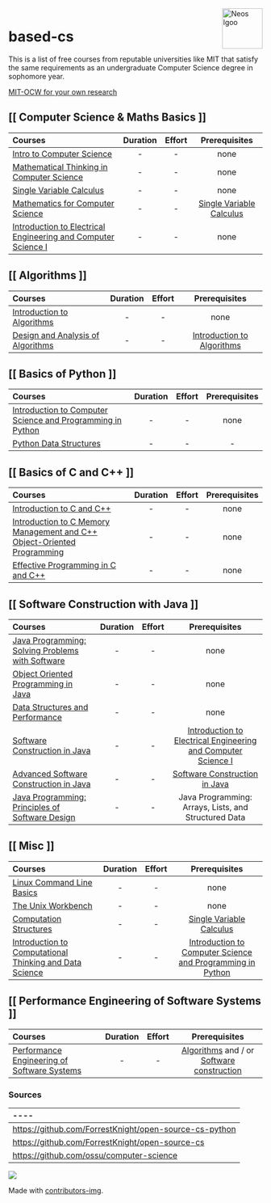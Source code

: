 <a href="https://github.com/neos-20">
    <img src="./src/Group 59.svg" alt="Neos lgoo" title="Neos" align="right" height="80" />
</a>


# based-cs

This is a list of free courses from reputable universities like MIT that satisfy the same requirements as an undergraduate Computer Science degree in sophomore year.
<!-- 
 <details>
  <summary>click for <b>confusion</b></summary>  
<img src="https://user-images.githubusercontent.com/67634568/128613937-9f79436d-7318-4246-866a-c29f71468a33.png" alt="map" width="50%">
   </details> -->

[MIT-OCW for your own research](https://ocw.mit.edu/courses/)
   
## [[ Computer Science & Maths Basics ]]
Courses | Duration | Effort | Prerequisites
:-- |  :--: | :--: |  :--:
[Intro to Computer Science](https://www.edx.org/course/cs50s-introduction-computer-science-harvardx-cs50x)  | - | -  | none
[Mathematical Thinking in Computer Science](https://click.linksynergy.com/deeplink?id=PtFMiHYfEVk&mid=40328&murl=https%3A%2F%2Fwww.coursera.org%2Flearn%2Fwhat-is-a-proof) | - | - | none
[Single Variable Calculus ](https://ocw.mit.edu/courses/mathematics/18-01sc-single-variable-calculus-fall-2010/)  | - | -  | none
[Mathematics for Computer Science](https://ocw.mit.edu/courses/electrical-engineering-and-computer-science/6-042j-mathematics-for-computer-science-spring-2015/) | - | -  |[Single Variable Calculus ](https://ocw.mit.edu/courses/mathematics/18-01sc-single-variable-calculus-fall-2010/)
[Introduction to Electrical Engineering and Computer Science I ](https://ocw.mit.edu/courses/electrical-engineering-and-computer-science/6-01sc-introduction-to-electrical-engineering-and-computer-science-i-spring-2011/)| - | -  | none



## [[ Algorithms ]]
Courses | Duration | Effort | Prerequisites
:-- |  :--: | :--: |  :--:
[Introduction to Algorithms ](https://ocw.mit.edu/courses/electrical-engineering-and-computer-science/6-006-introduction-to-algorithms-fall-2011/)  | - | -  | none
[Design and Analysis of Algorithms ](https://ocw.mit.edu/courses/electrical-engineering-and-computer-science/6-046j-design-and-analysis-of-algorithms-spring-2015/)  | - | -  | [Introduction to Algorithms](https://ocw.mit.edu/courses/electrical-engineering-and-computer-science/6-006-introduction-to-algorithms-fall-2011/)  


## [[ Basics of Python ]]
Courses | Duration | Effort | Prerequisites
:-- | :--: | :--: | :--:
[Introduction to Computer Science and Programming in Python ](https://ocw.mit.edu/courses/electrical-engineering-and-computer-science/6-0001-introduction-to-computer-science-and-programming-in-python-fall-2016/) | - | -  | none
[Python Data Structures](https://click.linksynergy.com/deeplink?id=PtFMiHYfEVk&mid=40328&murl=https%3A%2F%2Fwww.coursera.org%2Flearn%2Fpython-data)| - | - | -


## [[ Basics of C and C++ ]]
Courses | Duration | Effort | Prerequisites
:-- | :--: | :--: | :--:
[Introduction to C and C++](https://ocw.mit.edu/courses/electrical-engineering-and-computer-science/6-s096-introduction-to-c-and-c-january-iap-2013/)| - | - | none
[Introduction to C Memory Management and C++ Object-Oriented Programming ](https://ocw.mit.edu/courses/electrical-engineering-and-computer-science/6-088-introduction-to-c-memory-management-and-c-object-oriented-programming-january-iap-2010/)| - | - | none
[Effective Programming in C and C++ ](https://ocw.mit.edu/courses/electrical-engineering-and-computer-science/6-s096-effective-programming-in-c-and-c-january-iap-2014/)| - | - | none

## [[ Software Construction with Java ]]
Courses | Duration | Effort | Prerequisites
:-- | :--: | :--: | :--:
[Java Programming: Solving Problems with Software](https://www.coursera.org/learn/java-programming)| - | - | none
[Object Oriented Programming in Java](https://www.coursera.org/learn/object-oriented-java)| - | - | none
[Data Structures and Performance](https://www.coursera.org/learn/data-structures-optimizing-performance)| -| - | none
[Software Construction in Java ](https://openlearninglibrary.mit.edu/courses/course-v1:MITx+6.005.1x+3T2016/about)| - | -  | [Introduction to Electrical Engineering and Computer Science I ](https://ocw.mit.edu/courses/electrical-engineering-and-computer-science/6-01sc-introduction-to-electrical-engineering-and-computer-science-i-spring-2011/)
[Advanced Software Construction in Java ](https://openlearninglibrary.mit.edu/courses/course-v1:MITx+6.005.2x+1T2017/about)| - | -  | [Software Construction in Java ](https://openlearninglibrary.mit.edu/courses/course-v1:MITx+6.005.1x+3T2016/about)
[Java Programming: Principles of Software Design](https://www.coursera.org/learn/java-programming-design-principles) | - | - | Java Programming: Arrays, Lists, and Structured Data


## [[ Misc ]]
Courses | Duration | Effort | Prerequisites
:-- |  :--: | :--: |  :--:
[Linux Command Line Basics](https://imp.i115008.net/linux-command-line-basics)  | - | -  | none
[The Unix Workbench](https://click.linksynergy.com/deeplink?id=PtFMiHYfEVk&mid=40328&murl=https%3A%2F%2Fwww.coursera.org%2Flearn%2Funix) | - | - | none
[Computation Structures](https://ocw.mit.edu/courses/electrical-engineering-and-computer-science/6-004-computation-structures-spring-2009/)| - | - | [Single Variable Calculus ](https://ocw.mit.edu/courses/mathematics/18-01sc-single-variable-calculus-fall-2010/)
[Introduction to Computational Thinking and Data Science ](https://ocw.mit.edu/courses/electrical-engineering-and-computer-science/6-0002-introduction-to-computational-thinking-and-data-science-fall-2016/) | - | -  | [Introduction to Computer Science and Programming in Python ](https://ocw.mit.edu/courses/electrical-engineering-and-computer-science/6-0001-introduction-to-computer-science-and-programming-in-python-fall-2016/) 


## [[ Performance Engineering of Software Systems ]]
Courses | Duration | Effort | Prerequisites
:-- |  :--: | :--: |  :--:
[Performance Engineering of Software Systems](https://ocw.mit.edu/courses/electrical-engineering-and-computer-science/6-172-performance-engineering-of-software-systems-fall-2018/) | - | -  | [ Algorithms](https://github.com/neos-20/based-cs#algorithms)  and / or [Software construction](https://github.com/neos-20/based-cs#software-construction)




### Sources
---- |
:-- |
https://github.com/ForrestKnight/open-source-cs-python |
https://github.com/ForrestKnight/open-source-cs |
https://github.com/ossu/computer-science |




<a href="https://github.com/neos-20/based-cs/graphs/contributors">
  <img src="https://contrib.rocks/image?repo=neos-20/based-cs" />
</a>

Made with [contributors-img](https://contrib.rocks).
